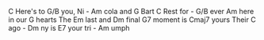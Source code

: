 C Here's to  G/B  you, Ni -  Am cola and   G  Bart
C Rest for - G/B ever Am here in our G hearts
The Em last and Dm final G7 moment is Cmaj7  yours
Their C ago - Dm ny is E7 your tri - Am umph
